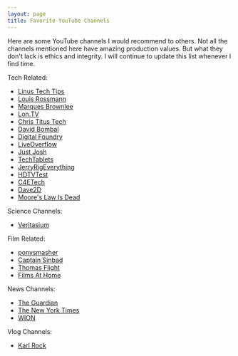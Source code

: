 ```yaml
---
layout: page
title: Favorite YouTube Channels
---
```


Here are some YouTube channels I would recommend to others. Not all the channels mentioned here have amazing production values. But what they don't lack is ethics and integrity. I will continue to update this list whenever I find time.

Tech Related:
  * [Linus Tech Tips](https://www.youtube.com/channel/UCXuqSBlHAE6Xw-yeJA0Tunw)
  * [Louis Rossmann](https://www.youtube.com/channel/UCl2mFZoRqjw_ELax4Yisf6w)
  * [Marques Brownlee](https://www.youtube.com/channel/UCBJycsmduvYEL83R_U4JriQ)
  * [Lon.TV](https://www.youtube.com/channel/UCymYq4Piq0BrhnM18aQzTlg)
  * [Chris Titus Tech](https://www.youtube.com/channel/UCg6gPGh8HU2U01vaFCAsvmQ)
  * [David Bombal](https://www.youtube.com/channel/UCP7WmQ_U4GB3K51Od9QvM0w)
  * [Digital Foundry](https://www.youtube.com/channel/UC9PBzalIcEQCsiIkq36PyUA)
  * [LiveOverflow](https://www.youtube.com/channel/UClcE-kVhqyiHCcjYwcpfj9w)
  * [Just Josh](https://www.youtube.com/channel/UCtHm9ai5zSb-yfRnnUBopAg)
  * [TechTablets](https://www.youtube.com/channel/UCrI6_31b1OHRE62BHTMYN0Q)
  * [JerryRigEverything](https://www.youtube.com/channel/UCWFKCr40YwOZQx8FHU_ZqqQ)
  * [HDTVTest](https://www.youtube.com/channel/UCcCYOO2uYPnG-21WDOWdwew)
  * [C4ETech](https://www.youtube.com/channel/UClVIlK8QHZ2PFkXF97bA0lg)
  * [Dave2D](https://www.youtube.com/channel/UCVYamHliCI9rw1tHR1xbkfw)
  * [Moore's Law Is Dead](https://www.youtube.com/channel/UCRPdsCVuH53rcbTcEkuY4uQ)

Science Channels:
  * [Veritasium](https://www.youtube.com/channel/UCHnyfMqiRRG1u-2MsSQLbXA)

Film Related:
  * [ponysmasher](https://www.youtube.com/channel/UCp1DqwNVcFrft1wuPXM9rFQ)
  * [Captain Sinbad](https://www.youtube.com/channel/UC8XKyvQ5Ne_bvYbgv8LaIeg)
  * [Thomas Flight](https://www.youtube.com/channel/UCUyvQV2JsICeLZP4c_h40kA)
  * [Films At Home](https://www.youtube.com/channel/UCroHvqRakNmvz7X7O95R41w)

News Channels:
  * [The Guardian](https://www.youtube.com/user/TheGuardian)
  * [The New York Times](https://www.youtube.com/user/TheNewYorkTimes)
  * [WION](https://www.youtube.com/channel/UC_gUM8rL-Lrg6O3adPW9K1g/)

Vlog Channels:
  * [Karl Rock](https://www.youtube.com/channel/UCtfXgNnA-QcxjHJjk5wXLFg)
